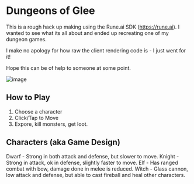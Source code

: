 # Dungeons of Glee

This is a rough hack up making using the Rune.ai SDK (https://rune.ai). I wanted to see what its all about and ended up recreating one of my dungeon
games. 

I make no apology for how raw the client rendering code is - I just went for it!

Hope this can be of help to someone at some point.

![image](https://github.com/kevglass/dungeonsofglee/assets/3787210/d5f93266-961b-4825-bd6c-e0289c1b5d95)

## How to Play

1. Choose a character
2. Click/Tap to Move
3. Expore, kill monsters, get loot.

## Characters (aka Game Design)

Dwarf - Strong in both attack and defense, but slower to move.
Knight - Strong in attack, ok in defense, slightly faster to move.
Elf - Has ranged combat with bow, damage done in melee is reduced.
Witch - Glass cannon, low attack and defense, but able to cast fireball and heal other characters.

